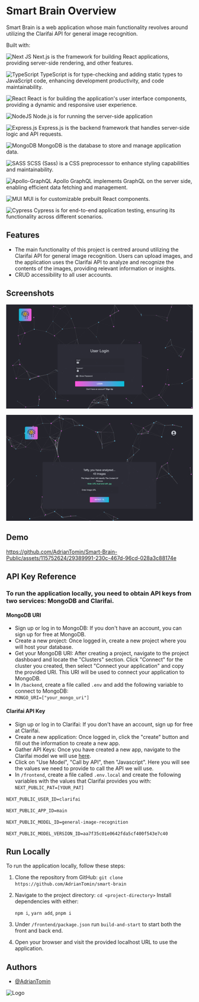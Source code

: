 
# Smart Brain Overview

Smart Brain is a web application whose main functionality revolves around utilizing the Clarifai API for general image recognition.

Built with: 

![Next JS](https://img.shields.io/badge/Next-black?style=for-the-badge&logo=next.js&logoColor=white)
Next.js is the framework for building React applications, providing server-side rendering, and other features.

![TypeScript](https://img.shields.io/badge/typescript-%23007ACC.svg?style=for-the-badge&logo=typescript&logoColor=white)
TypeScript is for type-checking and adding static types to JavaScript code, enhancing development productivity, and code maintainability.

![React](https://img.shields.io/badge/react-%2320232a.svg?style=for-the-badge&logo=react&logoColor=%2361DAFB)
React is for building the application's user interface components, providing a dynamic and responsive user experience.

![NodeJS](https://img.shields.io/badge/node.js-6DA55F?style=for-the-badge&logo=node.js&logoColor=white)
Node.js is for running the server-side application

![Express.js](https://img.shields.io/badge/express.js-%23404d59.svg?style=for-the-badge&logo=express&logoColor=%2361DAFB)
Express.js is the backend framework that handles server-side logic and API requests.

![MongoDB](https://img.shields.io/badge/MongoDB-%234ea94b.svg?style=for-the-badge&logo=mongodb&logoColor=white)
MongoDB is the database to store and manage application data.

![SASS](https://img.shields.io/badge/SASS-hotpink.svg?style=for-the-badge&logo=SASS&logoColor=white)
SCSS (Sass) is a CSS preprocessor to enhance styling capabilities and maintainability.

![Apollo-GraphQL](https://img.shields.io/badge/-ApolloGraphQL-311C87?style=for-the-badge&logo=apollo-graphql)
Apollo GraphQL implements GraphQL on the server side, enabling efficient data fetching and management.

![MUI](https://img.shields.io/badge/MUI-%230081CB.svg?style=for-the-badge&logo=mui&logoColor=white)
MUI is for customizable prebuilt React components.

![Cypress](https://img.shields.io/badge/Cypress-%234ea94b.svg?style=for-the-badge&logo=cypress&logoColor=white)
Cypress is for end-to-end application testing, ensuring its functionality across different scenarios.



## Features

- The main functionality of this project is centred around utilizing the Clarifai API for general image recognition. Users can upload images, and the application uses the Clarifai API to analyze and recognize the contents of the images, providing relevant information or insights.
- CRUD accessibility to all user accounts.




## Screenshots

![App Screenshot](https://github.com/AdrianTomin/Smart-Brain-Public/blob/main/frontend/public/smart-brain-demo-2.png?raw=true)

![App Screenshot](https://github.com/AdrianTomin/Smart-Brain-Public/blob/main/frontend/public/smart-brain-demo-1.png?raw=true)




## Demo


https://github.com/AdrianTomin/Smart-Brain-Public/assets/115752624/29389991-230c-467d-96cd-028a3c88174e


## API Key Reference

### To run the application locally, you need to obtain API keys from two services: MongoDB and Clarifai.

#### MongoDB URI
- Sign up or log in to MongoDB: If you don't have an account, you can sign up for free at MongoDB.
- Create a new project: Once logged in, create a new project where you will host your database.
- Get your MongoDB URI: After creating a project, navigate to the project dashboard and locate the "Clusters" section. Click "Connect" for the cluster you created, then select "Connect your application" and copy the provided URI. This URI will be used to connect your application to MongoDB.
- In `/backend`, create a file called `.env` and add the following variable to connect to MongoDB:
- `MONGO_URI=["your_mongo_uri"]`

#### Clarifai API Key
- Sign up or log in to Clarifai: If you don't have an account, sign up for free at Clarifai.
- Create a new application: Once logged in, click the "create" button and fill out the information to create a new app.
- Gather API Keys: Once you have created a new app, navigate to the Clarifai model we will use [here](https://clarifai.com/clarifai/main/models/general-image-recognition). 
- Click on "Use Model", "Call by API", then "Javascript". Here you will see the values we need to provide to call the API we will use.
- In `/frontend`, create a file called `.env.local` and create the following variables with the values that Clarifai provides you with:
`NEXT_PUBLIC_PAT=[YOUR_PAT]`

`NEXT_PUBLIC_USER_ID=clarifai`

`NEXT_PUBLIC_APP_ID=main`

`NEXT_PUBLIC_MODEL_ID=general-image-recognition`

`NEXT_PUBLIC_MODEL_VERSION_ID=aa7f35c01e0642fda5cf400f543e7c40`

## Run Locally

To run the application locally, follow these steps:

1. Clone the repository from GitHub: `git clone https://github.com/AdrianTomin/smart-brain`
2. Navigate to the project directory: `cd <project-directory>`
Install dependencies with either:

   `npm i`,
   `yarn add`,
   `pnpm i`

3. Under `/frontend/package.json` run `build-and-start` to start both the front and back end.
4. Open your browser and visit the provided localhost URL to use the application.
   
   
## Authors

- [@AdrianTomin](https://www.github.com/AdrianTomin)





![Logo](https://raw.githubusercontent.com/AdrianTomin/smart-brain-public/main/frontend/public/favicon.ico)
